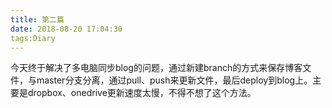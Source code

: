 ```yaml
---
title: 第二篇
date: 2018-08-20 17:04:30
tags:Diary
---
```

今天终于解决了多电脑同步blog的问题，通过新建branch的方式来保存博客文件，与master分支分离，通过pull、push来更新文件，最后deploy到blog上。主要是dropbox、onedrive更新速度太慢，不得不想了这个方法。
